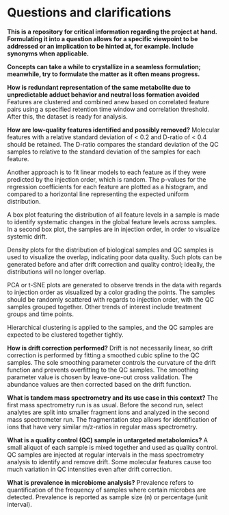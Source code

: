 # Questions and clarifications

**This is a repository for critical information regarding the project at hand. Formulating it into a question allows for a specific viewpoint to be addressed or an implication to be hinted at, for example. Include synonyms when applicable.**

**Concepts can take a while to crystallize in a seamless formulation; meanwhile, try to formulate the matter as it often means progress.**




**How is redundant representation of the same metabolite due to unpredictable adduct behavior and neutral loss formation avoided**
Features are clustered and combined anew based on correlated feature pairs using a specified retention time window and correlation threshold. After this, the dataset is ready for analysis.

**How are low-quality features identified and possibly removed?**
Molecular features with a relative standard deviation of < 0.2 and D-ratio of < 0.4 should be retained. The D-ratio compares the standard deviation of the QC samples to relative to the standard deviation of the samples for each feature.

Another approach is to fit linear models to each feature as if they were predicted by the injection order, which is random. The p-values for the regression coefficients for each feature are plotted as a histogram, and compared to a horizontal line representing the expected uniform distribution.

A box plot featuring the distribution of all feature levels in a sample is made to identify systematic changes in the global feature levels across samples. In a second box plot, the samples are in injection order, in order to visualize systemic drift.

Density plots for the distribution of biological samples and QC samples is used to visualize the overlap, indicating poor data quality. Such plots can be generated before and after drift correction and quality control; ideally, the distributions will no longer overlap.

PCA or t-SNE plots are generated to  observe trends in the data with regards to injection order as visualized by a color grading the points. The samples should be randomly scattered with regards to injection order, with the QC samples grouped together. Other trends of interest include treatment groups and time points.

Hierarchical clustering is applied to the samples, and the QC samples are expected to be clustered together tightly.


**How is drift correction performed?**
Drift is not necessarily linear, so drift correction is performed by fitting a smoothed cubic spline to the QC samples. The sole smoothing parameter controls the curvature of the drift function and prevents overfitting to the QC samples. The smoothing parameter value is chosen by leave-one-out cross validation. The abundance values are then corrected based on the drift function.

**What is tandem mass spectrometry and its use case in this context?**
The first mass spectrometry run is as usual. Before the second run, select analytes are split into smaller fragment ions and analyzed in the second mass spectrometer run. The fragmentation step allows for identification of ions that have very similar m/z-ratios in regular mass spectrometry.

**What is a quality control (QC) sample in untargeted metabolomics?**
A small aliquot of each sample is mixed together and used as quality control. QC samples are injected at regular intervals in the mass spectrometry analysis to identify and remove drift. Some molecular features cause too much variation in QC intensities even after drift correction.

**What is prevalence in microbiome analysis?**
Prevalence refers to quantification of the frequency of samples where certain microbes are detected. Prevalence is reported as sample size (n) or percentage (unit interval).
